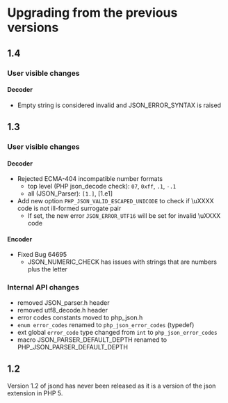 # Upgrading from the previous versions

## 1.4

### User visible changes

#### Decoder
- Empty string is considered invalid and JSON_ERROR_SYNTAX is raised


## 1.3

### User visible changes

#### Decoder
- Rejected ECMA-404 incompatible number formats
  - top level (PHP json_decode check): `07`, `0xff`, `.1`, `-.1`
  - all (JSON_Parser): `[1.]`, [1.e1]
- Add new option `PHP_JSON_VALID_ESCAPED_UNICODE` to check if \uXXXX code is not ill-formed surrogate pair
  - If set, the new error `JSON_ERROR_UTF16` will be set for invalid \uXXXX code

#### Encoder
- Fixed Bug 64695
  - JSON_NUMERIC_CHECK has issues with strings that are numbers plus the letter

### Internal API changes
- removed JSON_parser.h header
- removed utf8_decode.h header
- error codes constants moved to php_json.h
- `enum error_codes` renamed to `php_json_error_codes` (typedef)
-  ext global `error_code` type changed from `int` to `php_json_error_codes`
- macro JSON_PARSER_DEFAULT_DEPTH renamed to PHP_JSON_PARSER_DEFAULT_DEPTH


## 1.2

Version 1.2 of jsond has never been released as it is a version of the json extension in PHP 5.
